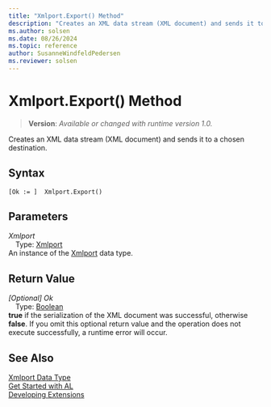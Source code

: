 ```yaml
---
title: "Xmlport.Export() Method"
description: "Creates an XML data stream (XML document) and sends it to a chosen destination."
ms.author: solsen
ms.date: 08/26/2024
ms.topic: reference
author: SusanneWindfeldPedersen
ms.reviewer: solsen
---
```

[//]: # (START>DO_NOT_EDIT)
[//]: # (IMPORTANT:Do not edit any of the content between here and the END>DO_NOT_EDIT.)
[//]: # (Any modifications should be made in the .xml files in the ModernDev repo.)
# Xmlport.Export() Method
> **Version**: _Available or changed with runtime version 1.0._

Creates an XML data stream (XML document) and sends it to a chosen destination.


## Syntax
```AL
[Ok := ]  Xmlport.Export()
```
## Parameters
*Xmlport*  
&emsp;Type: [Xmlport](xmlport-data-type.md)  
An instance of the [Xmlport](xmlport-data-type.md) data type.  

## Return Value
*[Optional] Ok*  
&emsp;Type: [Boolean](../boolean/boolean-data-type.md)  
**true** if the serialization of the XML document was successful, otherwise **false**. If you omit this optional return value and the operation does not execute successfully, a runtime error will occur.  


[//]: # (IMPORTANT: END>DO_NOT_EDIT)
## See Also
[Xmlport Data Type](xmlport-data-type.md)  
[Get Started with AL](../../devenv-get-started.md)  
[Developing Extensions](../../devenv-dev-overview.md)